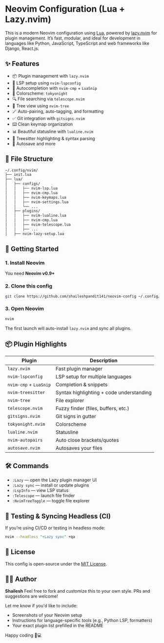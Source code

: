 # Neovim Configuration (Lua + Lazy.nvim)

This is a modern Neovim configuration using [Lua](https://www.lua.org/), powered by [lazy.nvim](https://github.com/folke/lazy.nvim) for plugin management. It’s fast, modular, and ideal for development in languages like Python, JavaScript, TypeScript and web frameworks like Django, React.js.

## ✨ Features

- 📦 Plugin management with `lazy.nvim`
- 🧠 LSP setup using `nvim-lspconfig`
- 🧾 Autocompletion with `nvim-cmp` + `LuaSnip`
- 🌈 Colorscheme: `tokyonight`
- 🔍 File searching via `telescope.nvim`
- 🌳 Tree view using `nvim-tree`
- 🪄 Auto-pairing, auto-tagging, and formatting
- ✅ Git integration with `gitsigns.nvim`
- ⌨️ Clean keymap organization
- 📊 Beautiful statusline with `lualine.nvim`
- 🧠 Treesitter highlighting & syntax parsing
- 🔄 Autosave and more

## 📁 File Structure

```bash
~/.config/nvim/
├── init.lua
├── lua/
│   ├── configs/
│   │   ├── nvim-lsp.lua
│   │   ├── nvim-cmp.lua
│   │   ├── nvim-keymaps.lua
│   │   ├── nvim-settings.lua
│   │   └── ...
│   ├── plugins/
│   │   ├── nvim-lualine.lua
│   │   ├── nvim-cmp.lua
│   │   ├── nvim-telescope.lua
│   │   ├── ...
│   ├── nvim-lazy-setup.lua
```

## 🚀 Getting Started

### 1. Install Neovim

You need **Neovim v0.9+**

### 2. Clone this config

```bash
git clone https://github.com/shaileshpandit141/neovim-config ~/.config/nvim
```

### 3. Open Neovim

```bash
nvim
```

The first launch will auto-install `lazy.nvim` and sync all plugins.

## 📦 Plugin Highlights

| Plugin                     | Description                               |
|---------------------------|-------------------------------------------|
| `lazy.nvim`               | Fast plugin manager                       |
| `nvim-lspconfig`          | LSP setup for multiple languages          |
| `nvim-cmp` + `LuaSnip`    | Completion & snippets                     |
| `nvim-treesitter`         | Syntax highlighting + code understanding |
| `nvim-tree`               | File explorer                             |
| `telescope.nvim`          | Fuzzy finder (files, buffers, etc.)       |
| `gitsigns.nvim`           | Git signs in gutter                       |
| `tokyonight.nvim`         | Colorscheme                               |
| `lualine.nvim`            | Statusline                                |
| `nvim-autopairs`          | Auto close brackets/quotes                |
| `autosave.nvim`           | Autosaves your files                      |

## 🛠️ Commands

- `:Lazy` — open the Lazy plugin manager UI
- `:Lazy sync` — install or update plugins
- `:LspInfo` — view LSP status
- `:Telescope` — launch file finder
- `:NvimTreeToggle` — toggle file explorer


## 🧪 Testing & Syncing Headless (CI)

If you’re using CI/CD or testing in headless mode:

```bash
nvim --headless "+Lazy sync" +qa
```

## 📄 License

This config is open-source under the [MIT License](LICENSE).

## 🙋‍♂️ Author

**Shailesh**
Feel free to fork and customize this to your own style. PRs and suggestions are welcome!

Let me know if you'd like to include:

- Screenshots of your Neovim setup
- Instructions for language-specific tools (e.g., Python LSP, formatters)
- Your exact plugin list prefilled in the README

Happy coding 🧠💻
